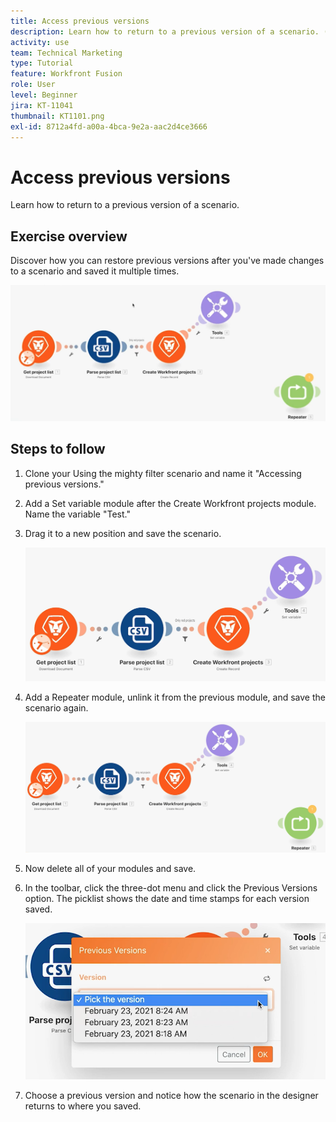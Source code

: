 ```yaml
---
title: Access previous versions
description: Learn how to return to a previous version of a scenario. (Should be between 60 and 160 characters, but is 56 characters)
activity: use
team: Technical Marketing
type: Tutorial
feature: Workfront Fusion
role: User
level: Beginner
jira: KT-11041
thumbnail: KT1101.png
exl-id: 8712a4fd-a00a-4bca-9e2a-aac2d4ce3666
---
```

# Access previous versions

Learn how to return to a previous version of a scenario.

## Exercise overview

Discover how you can restore previous versions after you've made changes to a scenario and saved it multiple times.

   ![Access Previous Versions Image 1](../12-exercises/assets/accessing-previous-versions-walkthrough-1.png)

## Steps to follow

1. Clone your Using the mighty filter scenario and name it "Accessing previous versions."
1. Add a Set variable module after the Create Workfront projects module. Name the variable "Test."
1. Drag it to a new position and save the scenario.

   ![Access Previous Versions Image 2](../12-exercises/assets/accessing-previous-versions-walkthrough-2.png)

1. Add a Repeater module, unlink it from the previous module, and save the scenario again.

   ![Access Previous Versions Image 3](../12-exercises/assets/accessing-previous-versions-walkthrough-3.png)

1. Now delete all of your modules and save.
1. In the toolbar, click the three-dot menu and click the Previous Versions option. The picklist shows the date and time stamps for each version saved.

   ![Access Previous Versions Image 4](../12-exercises/assets/accessing-previous-versions-walkthrough-4.png)

1. Choose a previous version and notice how the scenario in the designer returns to where you saved.
